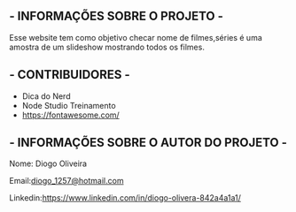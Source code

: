 ## - INFORMAÇÕES SOBRE O PROJETO - ##

Esse website tem como objetivo checar nome de filmes,séries é uma amostra de um slideshow mostrando todos os filmes.



## - CONTRIBUIDORES - ##
- Dica do Nerd
- Node Studio Treinamento
- https://fontawesome.com/

## - INFORMAÇÕES SOBRE O AUTOR DO PROJETO - ##
Nome: Diogo Oliveira

Email:diogo_1257@hotmail.com

Linkedin:https://www.linkedin.com/in/diogo-olivera-842a4a1a1/

